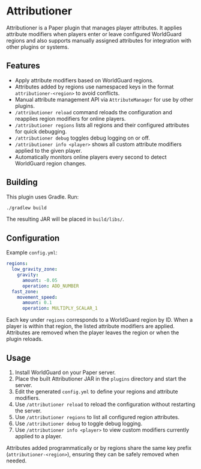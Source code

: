 # Attributioner

Attributioner is a Paper plugin that manages player attributes. It applies attribute modifiers when players enter or leave configured WorldGuard regions and also supports manually assigned attributes for integration with other plugins or systems.

## Features

- Apply attribute modifiers based on WorldGuard regions.
- Attributes added by regions use namespaced keys in the format `attributioner-<region>` to avoid conflicts.
- Manual attribute management API via `AttributeManager` for use by other plugins.
- `/attributioner reload` command reloads the configuration and reapplies region modifiers for online players.
- `/attributioner regions` lists all regions and their configured attributes for quick debugging.
- `/attributioner debug` toggles debug logging on or off.
- `/attributioner info <player>` shows all custom attribute modifiers applied to the given player.
- Automatically monitors online players every second to detect WorldGuard region changes.

## Building

This plugin uses Gradle. Run:

```bash
./gradlew build
```

The resulting JAR will be placed in `build/libs/`.

## Configuration

Example `config.yml`:

```yaml
regions:
  low_gravity_zone:
    gravity:
      amount: -0.05
      operation: ADD_NUMBER
  fast_zone:
    movement_speed:
      amount: 0.1
      operation: MULTIPLY_SCALAR_1
```

Each key under `regions` corresponds to a WorldGuard region by ID. When a player is within that region, the listed attribute modifiers are applied. Attributes are removed when the player leaves the region or when the plugin reloads.

## Usage

1. Install WorldGuard on your Paper server.
2. Place the built Attributioner JAR in the `plugins` directory and start the server.
3. Edit the generated `config.yml` to define your regions and attribute modifiers.
4. Use `/attributioner reload` to reload the configuration without restarting the server.
5. Use `/attributioner regions` to list all configured region attributes.
6. Use `/attributioner debug` to toggle debug logging.
7. Use `/attributioner info <player>` to view custom modifiers currently applied to a player.

Attributes added programmatically or by regions share the same key prefix (`attributioner-<region>`), ensuring they can be safely removed when needed.
